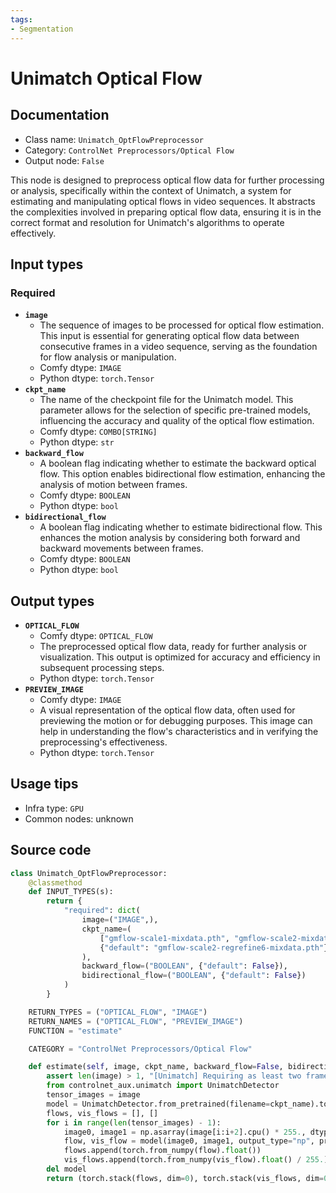 ```yaml
---
tags:
- Segmentation
---
```


# Unimatch Optical Flow
## Documentation
- Class name: `Unimatch_OptFlowPreprocessor`
- Category: `ControlNet Preprocessors/Optical Flow`
- Output node: `False`

This node is designed to preprocess optical flow data for further processing or analysis, specifically within the context of Unimatch, a system for estimating and manipulating optical flows in video sequences. It abstracts the complexities involved in preparing optical flow data, ensuring it is in the correct format and resolution for Unimatch's algorithms to operate effectively.
## Input types
### Required
- **`image`**
    - The sequence of images to be processed for optical flow estimation. This input is essential for generating optical flow data between consecutive frames in a video sequence, serving as the foundation for flow analysis or manipulation.
    - Comfy dtype: `IMAGE`
    - Python dtype: `torch.Tensor`
- **`ckpt_name`**
    - The name of the checkpoint file for the Unimatch model. This parameter allows for the selection of specific pre-trained models, influencing the accuracy and quality of the optical flow estimation.
    - Comfy dtype: `COMBO[STRING]`
    - Python dtype: `str`
- **`backward_flow`**
    - A boolean flag indicating whether to estimate the backward optical flow. This option enables bidirectional flow estimation, enhancing the analysis of motion between frames.
    - Comfy dtype: `BOOLEAN`
    - Python dtype: `bool`
- **`bidirectional_flow`**
    - A boolean flag indicating whether to estimate bidirectional flow. This enhances the motion analysis by considering both forward and backward movements between frames.
    - Comfy dtype: `BOOLEAN`
    - Python dtype: `bool`
## Output types
- **`OPTICAL_FLOW`**
    - Comfy dtype: `OPTICAL_FLOW`
    - The preprocessed optical flow data, ready for further analysis or visualization. This output is optimized for accuracy and efficiency in subsequent processing steps.
    - Python dtype: `torch.Tensor`
- **`PREVIEW_IMAGE`**
    - Comfy dtype: `IMAGE`
    - A visual representation of the optical flow data, often used for previewing the motion or for debugging purposes. This image can help in understanding the flow's characteristics and in verifying the preprocessing's effectiveness.
    - Python dtype: `torch.Tensor`
## Usage tips
- Infra type: `GPU`
- Common nodes: unknown


## Source code
```python
class Unimatch_OptFlowPreprocessor:
    @classmethod
    def INPUT_TYPES(s):
        return {
            "required": dict(
                image=("IMAGE",),
                ckpt_name=(
                    ["gmflow-scale1-mixdata.pth", "gmflow-scale2-mixdata.pth", "gmflow-scale2-regrefine6-mixdata.pth"],
                    {"default": "gmflow-scale2-regrefine6-mixdata.pth"}
                ),
                backward_flow=("BOOLEAN", {"default": False}),
                bidirectional_flow=("BOOLEAN", {"default": False})
            )
        }

    RETURN_TYPES = ("OPTICAL_FLOW", "IMAGE")
    RETURN_NAMES = ("OPTICAL_FLOW", "PREVIEW_IMAGE")
    FUNCTION = "estimate"

    CATEGORY = "ControlNet Preprocessors/Optical Flow"

    def estimate(self, image, ckpt_name, backward_flow=False, bidirectional_flow=False):
        assert len(image) > 1, "[Unimatch] Requiring as least two frames as a optical flow estimator. Only use this node on video input."    
        from controlnet_aux.unimatch import UnimatchDetector
        tensor_images = image
        model = UnimatchDetector.from_pretrained(filename=ckpt_name).to(model_management.get_torch_device())
        flows, vis_flows = [], []
        for i in range(len(tensor_images) - 1):
            image0, image1 = np.asarray(image[i:i+2].cpu() * 255., dtype=np.uint8)
            flow, vis_flow = model(image0, image1, output_type="np", pred_bwd_flow=backward_flow, pred_bidir_flow=bidirectional_flow)
            flows.append(torch.from_numpy(flow).float())
            vis_flows.append(torch.from_numpy(vis_flow).float() / 255.)
        del model
        return (torch.stack(flows, dim=0), torch.stack(vis_flows, dim=0))

```

